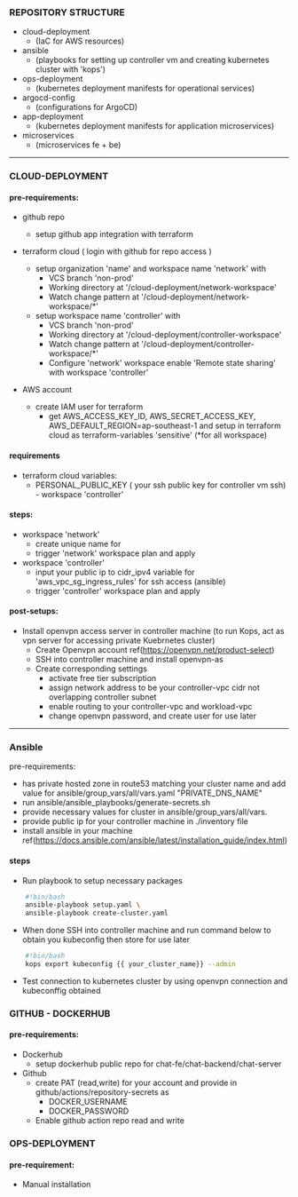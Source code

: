 ### REPOSITORY STRUCTURE
- cloud-deployment 
    - (IaC for AWS resources)
- ansible 
    - (playbooks for setting up controller vm and creating kubernetes cluster with 'kops')
- ops-deployment
    - (kubernetes deployment manifests for operational services)
- argocd-config 
    - (configurations for ArgoCD)
- app-deployment 
    - (kubernetes deployment manifests for application microservices)
- microservices 
    - (microservices fe + be)

---

### CLOUD-DEPLOYMENT
#### pre-requirements:
-   github repo
    -   setup github app integration with terraform
-   terraform cloud ( login with github for repo access )
    -   setup organization 'name' and workspace name 'network' with
        -   VCS branch 'non-prod'
        -   Working directory at '/cloud-deployment/network-workspace'
        -   Watch change pattern at '/cloud-deployment/network-workspace/*'
    -   setup workspace name 'controller' with
        -   VCS branch 'non-prod'
        -   Working directory at '/cloud-deployment/controller-workspace'
        -   Watch change pattern at '/cloud-deployment/controller-workspace/*'
        -   Configure 'network' workspace enable 'Remote state sharing' with workspace 'controller'
        
-   AWS account
    -   create IAM user for terraform
        -   get AWS_ACCESS_KEY_ID, AWS_SECRET_ACCESS_KEY, AWS_DEFAULT_REGION=ap-southeast-1 and setup in terraform cloud as terraform-variables 'sensitive' (*for all workspace)

#### requirements
-   terraform cloud variables:
    -   PERSONAL_PUBLIC_KEY ( your ssh public key for controller vm ssh) - workspace 'controller'

#### steps:
-   workspace 'network'
    -   create unique name for 
    -   trigger 'network' workspace plan and apply
-   workspace 'controller'
    -   input your public ip to cidr_ipv4 variable for 'aws_vpc_sg_ingress_rules' for ssh access (ansible)
    -   trigger 'controller' workspace plan and apply

#### post-setups:
-   Install openvpn access server in controller machine (to run Kops, act as vpn server for accessing private Kuebrnetes cluster)
    -   Create Openvpn account ref(https://openvpn.net/product-select)
    -   SSH into controller machine and install openvpn-as
    -   Create corresponding settings
        -   activate free tier subscription
        -   assign network address to be your controller-vpc cidr not overlapping controller subnet
        -   enable routing to your controller-vpc and workload-vpc
        -   change openvpn password, and create user for use later

---
### Ansible
pre-requirements:
-   has private hosted zone in route53 matching your cluster name and add value for ansible/group_vars/all/vars.yaml "PRIVATE_DNS_NAME"
-   run ansible/ansible_playbooks/generate-secrets.sh
-   provide necessary values for cluster in ansible/group_vars/all/vars.
-   provide public ip for your controller machine in ./inventory file
-   install ansible in your machine ref(https://docs.ansible.com/ansible/latest/installation_guide/index.html)
    
#### steps
-   Run playbook to setup necessary packages
```bash
    #!bin/bash
    ansible-playbook setup.yaml \
    ansible-playbook create-cluster.yaml
```
-   When done SSH into controller machine and run command below to obtain you kubeconfig then store for use later
```bash
    #!bin/bash
    kops export kubeconfig {{ your_cluster_name}} --admin
```
-   Test connection to kubernetes cluster by using openvpn connection and kubeconffig obtained

### GITHUB - DOCKERHUB
#### pre-requirements:
-   Dockerhub
    -   setup dockerhub public repo for chat-fe/chat-backend/chat-server
-   Github
    -   create PAT (read,write) for your account and provide in github/actions/repository-secrets as
        -   DOCKER_USERNAME
        -   DOCKER_PASSWORD
    -   Enable github action repo read and write

### OPS-DEPLOYMENT
#### pre-requirement:
-   Manual installation